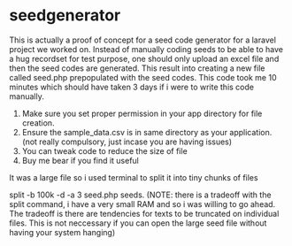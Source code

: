 # seedgenerator
This is actually a proof of concept for a seed code generator for a laravel project we worked on. Instead of manually coding seeds to be able to have a hug recordset for test purpose, one should only upload an excel file and then the seed codes are generated. This result into creating a new file called seed.php prepopulated with the seed codes. This code took me 10 minutes which should have taken 3 days if i were to write this code manually.

1. Make sure you set proper permission in your app directory for file creation.
2. Ensure the sample_data.csv is in same directory as your application. (not really compulsory, just incase you are having issues)
3. You can tweak code to reduce the size of file
4. Buy me bear if you find it useful


It was a large file so i used terminal to split it into tiny chunks of files

split -b 100k -d -a 3 seed.php seeds. (NOTE: there is a tradeoff with the split command, i have a very small RAM and so i was willing to go ahead. The tradeoff is there are tendencies for texts to be truncated on individual files. This is not neccessary if you can open the large seed file without having your system hanging)
